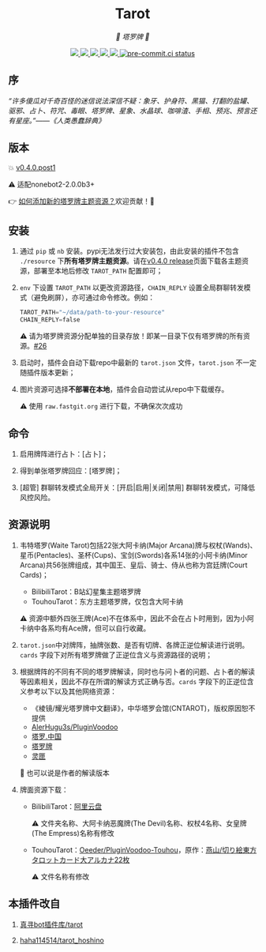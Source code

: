 <div align="center">

# Tarot

_🔮 塔罗牌 🔮_

</div>

<p align="center">
  
  <a href="https://github.com/MinatoAquaCrews/nonebot_plugin_tarot/blob/master/LICENSE">
    <img src="https://img.shields.io/github/license/MinatoAquaCrews/nonebot_plugin_tarot?color=blue">
  </a>
  
  <a href="https://github.com/nonebot/nonebot2">
    <img src="https://img.shields.io/badge/nonebot2-2.0.0b3+-green">
  </a>
  
  <a href="https://github.com/MinatoAquaCrews/nonebot_plugin_tarot/releases/tag/v0.4.0.post1">
    <img src="https://img.shields.io/github/v/release/MinatoAquaCrews/nonebot_plugin_tarot?color=orange">
  </a>

  <a href="https://www.codefactor.io/repository/github/MinatoAquaCrews/nonebot_plugin_tarot">
    <img src="https://img.shields.io/codefactor/grade/github/MinatoAquaCrews/nonebot_plugin_tarot/master?color=red">
  </a>

  <a href="https://github.com/MinatoAquaCrews/nonebot_plugin_tarot">
    <img src="https://img.shields.io/pypi/dm/nonebot_plugin_tarot">
  </a>

  <a href="https://results.pre-commit.ci/latest/github/MinatoAquaCrews/nonebot_plugin_tarot/master">
	<img src="https://results.pre-commit.ci/badge/github/MinatoAquaCrews/nonebot_plugin_tarot/master.svg" alt="pre-commit.ci status">
  </a>
  
</p>

## 序

*“许多傻瓜对千奇百怪的迷信说法深信不疑：象牙、护身符、黑猫、打翻的盐罐、驱邪、占卜、符咒、毒眼、塔罗牌、星象、水晶球、咖啡渣、手相、预兆、预言还有星座。”——《人类愚蠢辞典》*

## 版本

💥 [v0.4.0.post1](https://github.com/MinatoAquaCrews/nonebot_plugin_tarot/releases/tag/v0.4.0.post1)

⚠ 适配nonebot2-2.0.0b3+

👉 [如何添加新的塔罗牌主题资源？](./How-to-add-new-tarot-theme.md)欢迎贡献！🙏

## 安装

1. 通过 `pip` 或 `nb` 安装。pypi无法发行过大安装包，由此安装的插件不包含 `./resource` 下**所有塔罗牌主题资源**。请在[v0.4.0 release](https://github.com/MinatoAquaCrews/nonebot_plugin_tarot/releases/tag/v0.4.0)页面下载各主题资源，部署至本地后修改 `TAROT_PATH` 配置即可；

2. `env` 下设置 `TAROT_PATH` 以更改资源路径，`CHAIN_REPLY` 设置全局群聊转发模式（避免刷屏），亦可通过命令修改。例如：

    ```python
    TAROT_PATH="~/data/path-to-your-resource"
    CHAIN_REPLY=false
    ```

	⚠ 请为塔罗牌资源分配单独的目录存放！即某一目录下仅有塔罗牌的所有资源。[#26](https://github.com/MinatoAquaCrews/nonebot_plugin_tarot/issues/26)

3. 启动时，插件会自动下载repo中最新的 `tarot.json` 文件，`tarot.json` 不一定随插件版本更新；

4. 图片资源可选择**不部署在本地**，插件会自动尝试从repo中下载缓存。

    ⚠ 使用 `raw.fastgit.org` 进行下载，不确保次次成功

## 命令

1. 启用牌阵进行占卜：[占卜]；

2. 得到单张塔罗牌回应：[塔罗牌]；

3. [超管] 群聊转发模式全局开关：[开启|启用|关闭|禁用] 群聊转发模式，可降低风控风险。

## 资源说明

1. 韦特塔罗(Waite Tarot)包括22张大阿卡纳(Major Arcana)牌与权杖(Wands)、星币(Pentacles)、圣杯(Cups)、宝剑(Swords)各系14张的小阿卡纳(Minor Arcana)共56张牌组成，其中国王、皇后、骑士、侍从也称为宫廷牌(Court Cards)；

	- BilibiliTarot：B站幻星集主题塔罗牌
	- TouhouTarot：东方主题塔罗牌，仅包含大阿卡纳

	⚠ 资源中额外四张王牌(Ace)不在体系中，因此不会在占卜时用到，因为小阿卡纳中各系均有Ace牌，但可以自行收藏。

2. `tarot.json`中对牌阵，抽牌张数、是否有切牌、各牌正逆位解读进行说明。`cards` 字段下对所有塔罗牌做了正逆位含义与资源路径的说明；

3. 根据牌阵的不同有不同的塔罗牌解读，同时也与问卜者的问题、占卜者的解读等因素相关，因此不存在所谓的解读方式正确与否。`cards` 字段下的正逆位含义参考以下以及其他网络资源：

    - 《棱镜/耀光塔罗牌中文翻译》，中华塔罗会馆(CNTAROT)，版权原因恕不提供
    - [AlerHugu3s/PluginVoodoo](https://github.com/AlerHugu3s/PluginVoodoo/blob/master/data/PluginVoodoo/TarotData/Tarots.json)
    - [塔罗.中国](https://tarotchina.net/)
    - [塔罗牌](http://www.taluo.org/)
    - [灵匣](https://www.lnka.cn/)

    🤔 也可以说是作者的解读版本

4. 牌面资源下载：
	
   - BilibiliTarot：[阿里云盘](https://www.aliyundrive.com/s/cvbxLQQ9wD5/folder/61000cc1c78a1da52ef548beb9591a01bdb09a79)

		⚠ 文件夹名称、大阿卡纳恶魔牌(The Devil)名称、权杖4名称、女皇牌(The Empress)名称有修改

   - TouhouTarot：[Oeeder/PluginVoodoo-Touhou](https://github.com/Oeeder/PluginVoodoo-Touhou/releases/tag/PluginVoodoo)，原作：[燕山/切り絵東方タロットカード大アルカナ22枚](https://www.pixiv.net/artworks/93632047)

		⚠ 文件名称有修改

## 本插件改自

1. [真寻bot插件库/tarot](https://github.com/AkashiCoin/nonebot_plugins_zhenxun_bot)

2. [haha114514/tarot_hoshino](https://github.com/haha114514/tarot_hoshino)

